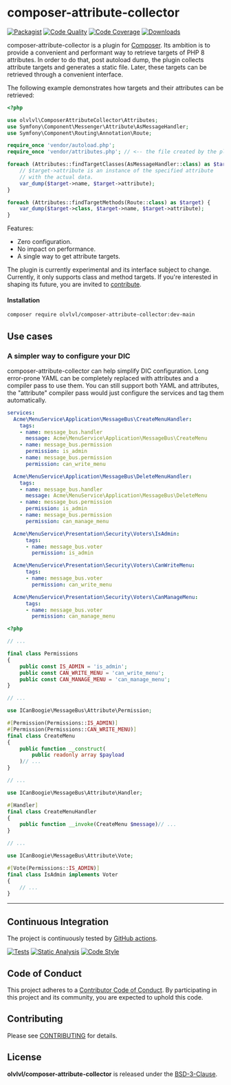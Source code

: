 # composer-attribute-collector

[![Packagist](https://img.shields.io/packagist/v/olvlvl/composer-attribute-collector.svg)](https://packagist.org/packages/olvlvl/composer-attribute-collector)
[![Code Quality](https://img.shields.io/scrutinizer/g/olvlvl/composer-attribute-collector.svg)](https://scrutinizer-ci.com/g/olvlvl/composer-attribute-collector)
[![Code Coverage](https://img.shields.io/coveralls/olvlvl/composer-attribute-collector.svg)](https://coveralls.io/r/olvlvl/composer-attribute-collector)
[![Downloads](https://img.shields.io/packagist/dt/olvlvl/composer-attribute-collector.svg)](https://packagist.org/packages/olvlvl/composer-attribute-collector)

composer-attribute-collector is a plugin for [Composer][]. Its ambition is to provide a convenient
and performant way to retrieve targets of PHP 8 attributes. In order to do that, post autoload
dump, the plugin collects attribute targets and generates a static file. Later, these targets can be
retrieved through a convenient interface.

The following example demonstrates how targets and their attributes can be retrieved:

```php
<?php

use olvlvl\ComposerAttributeCollector\Attributes;
use Symfony\Component\Messenger\Attribute\AsMessageHandler;
use Symfony\Component\Routing\Annotation\Route;

require_once 'vendor/autoload.php';
require_once 'vendor/attributes.php'; // <-- the file created by the plugin

foreach (Attributes::findTargetClasses(AsMessageHandler::class) as $target) {
    // $target->attribute is an instance of the specified attribute
    // with the actual data.
    var_dump($target->name, $target->attribute);
}

foreach (Attributes::findTargetMethods(Route::class) as $target) {
    var_dump($target->class, $target->name, $target->attribute);
}
```

Features:

- Zero configuration.
- No impact on performance.
- A single way to get attribute targets.

The plugin is currently experimental and its interface subject to change. Currently, it only supports class and method targets. If you're interested in shaping its future, you are invited to [contribute](CONTRIBUTING.md).



#### Installation

```bash
composer require olvlvl/composer-attribute-collector:dev-main
```



## Use cases

### A simpler way to configure your DIC

composer-attribute-collector can help simplify DIC configuration. Long error-prone YAML can be
completely replaced with attributes and a compiler pass to use them. You can still support both
YAML and attributes, the "attribute" compiler pass would just configure the services and tag
them automatically.

```yaml
services:
  Acme\MenuService\Application\MessageBus\CreateMenuHandler:
    tags:
    - name: message_bus.handler
      message: Acme\MenuService\Application\MessageBus\CreateMenu
    - name: message_bus.permission
      permission: is_admin
    - name: message_bus.permission
      permission: can_write_menu

  Acme\MenuService\Application\MessageBus\DeleteMenuHandler:
    tags:
    - name: message_bus.handler
      message: Acme\MenuService\Application\MessageBus\DeleteMenu
    - name: message_bus.permission
      permission: is_admin
    - name: message_bus.permission
      permission: can_manage_menu

  Acme\MenuService\Presentation\Security\Voters\IsAdmin:
      tags:
      - name: message_bus.voter
        permission: is_admin

  Acme\MenuService\Presentation\Security\Voters\CanWriteMenu:
      tags:
      - name: message_bus.voter
        permission: can_write_menu

  Acme\MenuService\Presentation\Security\Voters\CanManageMenu:
      tags:
      - name: message_bus.voter
        permission: can_manage_menu
```

```php
<?php

// ...

final class Permissions
{
    public const IS_ADMIN = 'is_admin';
    public const CAN_WRITE_MENU = 'can_write_menu';
    public const CAN_MANAGE_MENU = 'can_manage_menu';
}

// ...

use ICanBoogie\MessageBus\Attribute\Permission;

#[Permission(Permissions::IS_ADMIN)]
#[Permission(Permissions::CAN_WRITE_MENU)]
final class CreateMenu
{
    public function __construct(
        public readonly array $payload
    )// ...
}

// ...

use ICanBoogie\MessageBus\Attribute\Handler;

#[Handler]
final class CreateMenuHandler
{
    public function __invoke(CreateMenu $message)// ...
}

// ...

use ICanBoogie\MessageBus\Attribute\Vote;

#[Vote(Permissions::IS_ADMIN)]
final class IsAdmin implements Voter
{
    // ...
}
```




----------



## Continuous Integration

The project is continuously tested by [GitHub actions](https://github.com/olvlvl/composer-attribute-collector/actions).

[![Tests](https://github.com/olvlvl/composer-attribute-collector/workflows/test/badge.svg?branch=main)](https://github.com/olvlvl/composer-attribute-collector/actions?query=workflow%3Atest)
[![Static Analysis](https://github.com/olvlvl/composer-attribute-collector/workflows/static-analysis/badge.svg?branch=main)](https://github.com/olvlvl/composer-attribute-collector/actions?query=workflow%3Astatic-analysis)
[![Code Style](https://github.com/olvlvl/composer-attribute-collector/workflows/code-style/badge.svg?branch=main)](https://github.com/olvlvl/composer-attribute-collector/actions?query=workflow%3Acode-style)



## Code of Conduct

This project adheres to a [Contributor Code of Conduct](CODE_OF_CONDUCT.md). By participating in
this project and its community, you are expected to uphold this code.



## Contributing

Please see [CONTRIBUTING](CONTRIBUTING.md) for details.



## License

**olvlvl/composer-attribute-collector** is released under the [BSD-3-Clause](LICENSE).



[Composer]: https://getcomposer.org/

